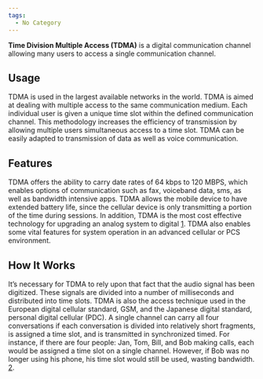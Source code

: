 ```yaml
---
tags:
  - No Category
---
```

**Time Division Multiple Access (TDMA)** is a digital communication
channel allowing many users to access a single communication channel.

## Usage

TDMA is used in the largest available networks in the world. TDMA is
aimed at dealing with multiple access to the same communication medium.
Each individual user is given a unique time slot within the defined
communication channel. This methodology increases the efficiency of
transmission by allowing multiple users simultaneous access to a time
slot. TDMA can be easily adapted to transmission of data as well as
voice communication.

## Features

TDMA offers the ability to carry date rates of 64 kbps to 120 MBPS,
which enables options of communication such as fax, voiceband data, sms,
as well as bandwidth intensive apps. TDMA allows the mobile device to
have extended battery life, since the cellular device is only
transmitting a portion of the time during sessions. In addition, TDMA is
the most cost effective technology for upgrading an analog system to
digital [1](http://www.iec.org/online/tutorials/tdma/topic04.html). TDMA
also enables some vital features for system operation in an advanced
cellular or PCS environment.

## How It Works

It’s necessary for TDMA to rely upon that fact that the audio signal has
been digitized. These signals are divided into a number of milliseconds
and distributed into time slots. TDMA is also the access technique used
in the European digital cellular standard, GSM, and the Japanese digital
standard, personal digital cellular (PDC). A single channel can carry
all four conversations if each conversation is divided into relatively
short fragments, is assigned a time slot, and is transmitted in
synchronized timed. For instance, if there are four people: Jan, Tom,
Bill, and Bob making calls, each would be assigned a time slot on a
single channel. However, if Bob was no longer using his phone, his time
slot would still be used, wasting bandwidth.
[2](http://www.iec.org/online/tutorials/tdma/topic04.html).